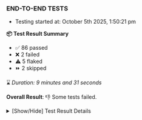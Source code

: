 ### END-TO-END TESTS

- Testing started at: October 5th 2025, 1:50:21 pm

**📦 Test Result Summary**

- ✅ 86 passed
- ❌ 2 failed
- ⚠️ 5 flaked
- ⏩ 2 skipped

⌛ _Duration: 9 minutes and 31 seconds_

**Overall Result**: 👎 Some tests failed.



<details>
    <summary>[Show/Hide] Test Result Details</summary>
    <div markdown="1">

| Test | Browser | Test Case | Tags | Result |
| :---: | :---: | :--- | :---: | :---: |
| 1 | chromium-meshery-provider | imports design via URL |  | ⚠️ |
| 2 | chromium-meshery-provider | Transition to disconnected state and then back to connected state |  | ⚠️ |
| 3 | chromium-meshery-provider | Transition to ignored state and then back to connected state |  | ❌ |
| 4 | chromium-meshery-provider | Transition to not found state and then back to connected state |  | ➖ |
| 5 | chromium-meshery-provider | Delete Kubernetes cluster connections |  | ➖ |
| 6 | chromium-meshery-provider | Add performance profile with load generator fortio |  | ⚠️ |
| 7 | chromium-meshery-provider | deploys a published design to a connected cluster |  | ❌ |
| 8 | chromium-local-provider | imports design via File |  | ⚠️ |
| 9 | chromium-local-provider | Delete Kubernetes cluster connections |  | ⚠️ |

</div>
</details>


<!-- To see the full report, please visit our CI/CD pipeline with reporter. -->